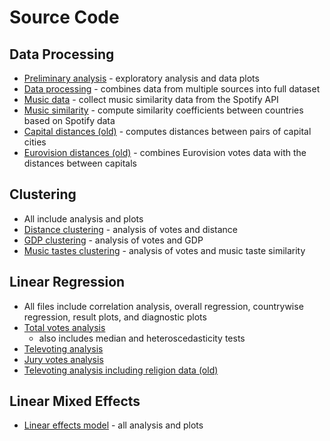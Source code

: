 # Source Code

## Data Processing
 - [Preliminary analysis](preliminary_analysis.ipynb) - exploratory analysis and data plots
 - [Data processing](data_processing.ipynb) - combines data from multiple sources into full dataset
 - [Music data](music_stats.ipynb) - collect music similarity data from the Spotify API
 - [Music similarity](music_similarity_calculator.ipynb) - compute similarity coefficients between countries based on Spotify data
 - [Capital distances (old)](compute_distance.py) - computes distances between pairs of capital cities
 - [Eurovision distances (old)](eurovision_distances.ipynb) - combines Eurovision votes data with the distances between capitals

 ## Clustering
 - All include analysis and plots
 - [Distance clustering](clustering_distance.ipynb) - analysis of votes and distance
 - [GDP clustering](clustering_gdp.ipynb) - analysis of votes and GDP
 - [Music tastes clustering](clustering_tastes.ipynb) - analysis of votes and music taste similarity

 ## Linear Regression
 - All files include correlation analysis, overall regression, countrywise regression, result plots, and diagnostic plots
 - [Total votes analysis](linear_regression.ipynb)
    - also includes median and heteroscedasticity tests
- [Televoting analysis](linear_regression_televotes.ipynb)
- [Jury votes analysis](linear_regression_jury_votes.ipynb)
- [Televoting analysis including religion data (old)](linear_regression_televotes_with_religion.ipynb)

 ## Linear Mixed Effects
 - [Linear effects model](linear_effects_model.ipynb) - all analysis and plots
